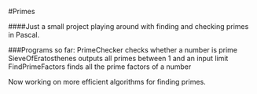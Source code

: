 #Primes

####Just a small project playing around with finding and checking primes in Pascal.

###Programs so far:
  PrimeChecker checks whether a number is prime
  SieveOfEratosthenes outputs all primes between 1 and an input limit
  FindPrimeFactors finds all the prime factors of a number

Now working on more efficient algorithms for finding primes.
